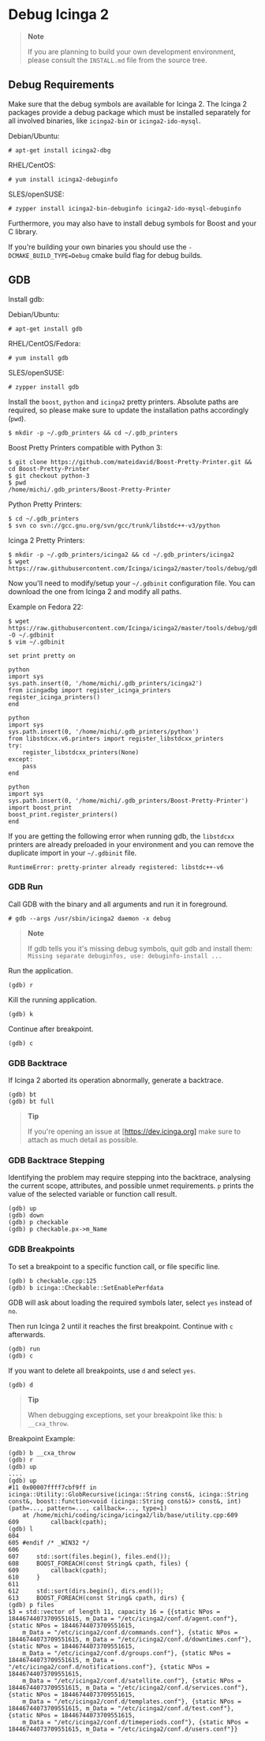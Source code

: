 # <a id="debug"></a> Debug Icinga 2

> **Note**
>
> If you are planning to build your own development environment,
> please consult the `INSTALL.md` file from the source tree.

## <a id="debug-requirements"></a> Debug Requirements

Make sure that the debug symbols are available for Icinga 2.
The Icinga 2 packages provide a debug package which must be
installed separately for all involved binaries, like `icinga2-bin`
or `icinga2-ido-mysql`.

Debian/Ubuntu:

    # apt-get install icinga2-dbg

RHEL/CentOS:

    # yum install icinga2-debuginfo

SLES/openSUSE:

    # zypper install icinga2-bin-debuginfo icinga2-ido-mysql-debuginfo


Furthermore, you may also have to install debug symbols for Boost and your C library.

If you're building your own binaries you should use the `-DCMAKE_BUILD_TYPE=Debug` cmake
build flag for debug builds.


## <a id="development-debug-gdb"></a> GDB

Install gdb:

Debian/Ubuntu:

    # apt-get install gdb

RHEL/CentOS/Fedora:

    # yum install gdb

SLES/openSUSE:

    # zypper install gdb


Install the `boost`, `python` and `icinga2` pretty printers. Absolute paths are required,
so please make sure to update the installation paths accordingly (`pwd`).

    $ mkdir -p ~/.gdb_printers && cd ~/.gdb_printers

Boost Pretty Printers compatible with Python 3:

    $ git clone https://github.com/mateidavid/Boost-Pretty-Printer.git && cd Boost-Pretty-Printer
    $ git checkout python-3
    $ pwd
    /home/michi/.gdb_printers/Boost-Pretty-Printer

Python Pretty Printers:

    $ cd ~/.gdb_printers
    $ svn co svn://gcc.gnu.org/svn/gcc/trunk/libstdc++-v3/python

Icinga 2 Pretty Printers:

    $ mkdir -p ~/.gdb_printers/icinga2 && cd ~/.gdb_printers/icinga2
    $ wget https://raw.githubusercontent.com/Icinga/icinga2/master/tools/debug/gdb/icingadbg.py

Now you'll need to modify/setup your `~/.gdbinit` configuration file.
You can download the one from Icinga 2 and modify all paths.

Example on Fedora 22:

    $ wget https://raw.githubusercontent.com/Icinga/icinga2/master/tools/debug/gdb/gdbinit -O ~/.gdbinit
    $ vim ~/.gdbinit

    set print pretty on
    
    python
    import sys
    sys.path.insert(0, '/home/michi/.gdb_printers/icinga2')
    from icingadbg import register_icinga_printers
    register_icinga_printers()
    end
    
    python
    import sys
    sys.path.insert(0, '/home/michi/.gdb_printers/python')
    from libstdcxx.v6.printers import register_libstdcxx_printers
    try:
        register_libstdcxx_printers(None)
    except:
        pass
    end
    
    python
    import sys
    sys.path.insert(0, '/home/michi/.gdb_printers/Boost-Pretty-Printer')
    import boost_print
    boost_print.register_printers()
    end


If you are getting the following error when running gdb, the `libstdcxx`
printers are already preloaded in your environment and you can remove
the duplicate import in your `~/.gdbinit` file.

    RuntimeError: pretty-printer already registered: libstdc++-v6

### <a id="development-debug-gdb-run"></a> GDB Run

Call GDB with the binary and all arguments and run it in foreground.

    # gdb --args /usr/sbin/icinga2 daemon -x debug

> **Note**
>
> If gdb tells you it's missing debug symbols, quit gdb and install
> them: `Missing separate debuginfos, use: debuginfo-install ...`

Run the application.

    (gdb) r

Kill the running application.

    (gdb) k

Continue after breakpoint.

    (gdb) c

### <a id="development-debug-gdb-backtrace"></a> GDB Backtrace

If Icinga 2 aborted its operation abnormally, generate a backtrace.

    (gdb) bt
    (gdb) bt full

>**Tip**
>
> If you're opening an issue at [https://dev.icinga.org] make sure
> to attach as much detail as possible.


### <a id="development-debug-gdb-backtrace-stepping"></a> GDB Backtrace Stepping

Identifying the problem may require stepping into the backtrace, analysing
the current scope, attributes, and possible unmet requirements. `p` prints
the value of the selected variable or function call result.

    (gdb) up
    (gdb) down
    (gdb) p checkable
    (gdb) p checkable.px->m_Name


### <a id="development-debug-gdb-breakpoint"></a> GDB Breakpoints

To set a breakpoint to a specific function call, or file specific line.

    (gdb) b checkable.cpp:125
    (gdb) b icinga::Checkable::SetEnablePerfdata

GDB will ask about loading the required symbols later, select `yes` instead
of `no`.

Then run Icinga 2 until it reaches the first breakpoint. Continue with `c`
afterwards.

    (gdb) run
    (gdb) c

If you want to delete all breakpoints, use `d` and select `yes`.

    (gdb) d

> **Tip**
>
> When debugging exceptions, set your breakpoint like this: `b __cxa_throw`.

Breakpoint Example:

    (gdb) b __cxa_throw
    (gdb) r
    (gdb) up
    ....
    (gdb) up
    #11 0x00007ffff7cbf9ff in icinga::Utility::GlobRecursive(icinga::String const&, icinga::String const&, boost::function<void (icinga::String const&)> const&, int) (path=..., pattern=..., callback=..., type=1)
        at /home/michi/coding/icinga/icinga2/lib/base/utility.cpp:609
    609			callback(cpath);
    (gdb) l
    604
    605	#endif /* _WIN32 */
    606
    607		std::sort(files.begin(), files.end());
    608		BOOST_FOREACH(const String& cpath, files) {
    609			callback(cpath);
    610		}
    611
    612		std::sort(dirs.begin(), dirs.end());
    613		BOOST_FOREACH(const String& cpath, dirs) {
    (gdb) p files
    $3 = std::vector of length 11, capacity 16 = {{static NPos = 18446744073709551615, m_Data = "/etc/icinga2/conf.d/agent.conf"}, {static NPos = 18446744073709551615,
        m_Data = "/etc/icinga2/conf.d/commands.conf"}, {static NPos = 18446744073709551615, m_Data = "/etc/icinga2/conf.d/downtimes.conf"}, {static NPos = 18446744073709551615,
        m_Data = "/etc/icinga2/conf.d/groups.conf"}, {static NPos = 18446744073709551615, m_Data = "/etc/icinga2/conf.d/notifications.conf"}, {static NPos = 18446744073709551615,
        m_Data = "/etc/icinga2/conf.d/satellite.conf"}, {static NPos = 18446744073709551615, m_Data = "/etc/icinga2/conf.d/services.conf"}, {static NPos = 18446744073709551615,
        m_Data = "/etc/icinga2/conf.d/templates.conf"}, {static NPos = 18446744073709551615, m_Data = "/etc/icinga2/conf.d/test.conf"}, {static NPos = 18446744073709551615,
        m_Data = "/etc/icinga2/conf.d/timeperiods.conf"}, {static NPos = 18446744073709551615, m_Data = "/etc/icinga2/conf.d/users.conf"}}
